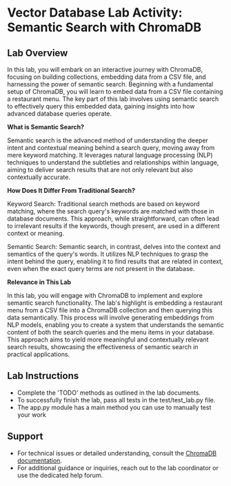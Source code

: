 # Vector Database Lab Activity: Semantic Search with ChromaDB

## Lab Overview
In this lab, you will embark on an interactive journey with ChromaDB, focusing on building collections, embedding data from a CSV file, and harnessing the power of semantic search. Beginning with a fundamental setup of ChromaDB, you will learn to embed data from a CSV file containing a restaurant menu. The key part of this lab involves using semantic search to effectively query this embedded data, gaining insights into how advanced database queries operate.

**What is Semantic Search?**

Semantic search is the advanced method of understanding the deeper intent and contextual meaning behind a search query, moving away from mere keyword matching. It leverages natural language processing (NLP) techniques to understand the subtleties and relationships within language, aiming to deliver search results that are not only relevant but also contextually accurate.

**How Does It Differ From Traditional Search?**

Keyword Search: Traditional search methods are based on keyword matching, where the search query's keywords are matched with those in database documents. This approach, while straightforward, can often lead to irrelevant results if the keywords, though present, are used in a different context or meaning.

Semantic Search: Semantic search, in contrast, delves into the context and semantics of the query's words. It utilizes NLP techniques to grasp the intent behind the query, enabling it to find results that are related in context, even when the exact query terms are not present in the database.

**Relevance in This Lab**

In this lab, you will engage with ChromaDB to implement and explore semantic search functionality. The lab's highlight is embedding a restaurant menu from a CSV file into a ChromaDB collection and then querying this data semantically. This process will involve generating embeddings from NLP models, enabling you to create a system that understands the semantic content of both the search queries and the menu items in your database. This approach aims to yield more meaningful and contextually relevant search results, showcasing the effectiveness of semantic search in practical applications.

## Lab Instructions
- Complete the 'TODO' methods as outlined in the lab documents.
- To successfully finish the lab, pass all tests in the test/test_lab.py file.
- The app.py module has a main method you can use to manually test your work
## Support
- For technical issues or detailed understanding, consult the [ChromaDB documentation](https://docs.trychroma.com/).
- For additional guidance or inquiries, reach out to the lab coordinator or use the dedicated help forum.
